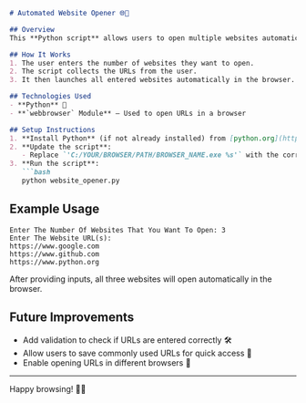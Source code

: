 ﻿```markdown
# Automated Website Opener 🌐🚀

## Overview
This **Python script** allows users to open multiple websites automatically in their default browser. It takes user input for the number of websites and their URLs, then launches them using Python's `webbrowser` module.

## How It Works
1. The user enters the number of websites they want to open.
2. The script collects the URLs from the user.
3. It then launches all entered websites automatically in the browser.

## Technologies Used
- **Python** 🐍
- **`webbrowser` Module** – Used to open URLs in a browser

## Setup Instructions
1. **Install Python** (if not already installed) from [python.org](https://www.python.org/).
2. **Update the script**:
   - Replace `'C:/YOUR/BROWSER/PATH/BROWSER_NAME.exe %s'` with the correct path to your browser executable.
3. **Run the script**:
   ```bash
   python website_opener.py
   ```

## Example Usage
```
Enter The Number Of Websites That You Want To Open: 3
Enter The Website URL(s):
https://www.google.com
https://www.github.com
https://www.python.org
```
After providing inputs, all three websites will open automatically in the browser.

## Future Improvements
- Add validation to check if URLs are entered correctly 🛠️
- Allow users to save commonly used URLs for quick access 💾
- Enable opening URLs in different browsers 🔄

---

Happy browsing! 🚀✨
```
